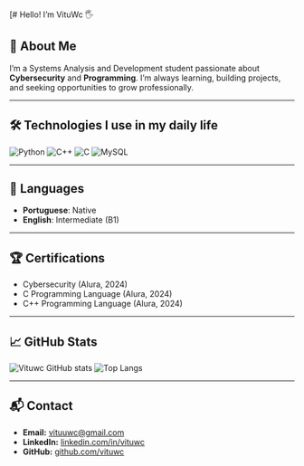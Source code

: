 [# Hello! I’m VituWc 🖐️  

## 🚀 About Me
I’m a Systems Analysis and Development student passionate about **Cybersecurity** and **Programming**. I’m always learning, building projects, and seeking opportunities to grow professionally.

---

## 🛠️ Technologies I use in my daily life
  ![Python](https://img.shields.io/badge/Python-3776AB?style=for-the-badge&logo=python&logoColor=white&color=30363d)   ![C++](https://img.shields.io/badge/C%2B%2B-00599C?style=for-the-badge&logo=c%2B%2B&logoColor=white&color=30363d)    ![C](https://img.shields.io/badge/C-00599C?style=for-the-badge&logo=c&logoColor=white&color=30363d)    ![MySQL](https://img.shields.io/badge/MySQL-4479A1?style=for-the-badge&logo=mysql&logoColor=white&color=30363d)  


 

---

## 💬 Languages
- **Portuguese**: Native  
- **English**: Intermediate (B1)  

---

## 🏆 Certifications  
- Cybersecurity (Alura, 2024)  
- C Programming Language (Alura, 2024)  
- C++ Programming Language (Alura, 2024)  

---

## 📈 GitHub Stats
![Vituwc GitHub stats](https://github-readme-stats.vercel.app/api?username=vituwc&show_icons=true&theme=transparent&date=<timestamp>)
![Top Langs](https://github-readme-stats.vercel.app/api/top-langs/?username=vituwc&layout=compact&theme=transparent&date=<timestamp>)

---

## 📬 Contact
- **Email:** [vituuwc@gmail.com](mailto:vituuwc@gmail.com)  
- **LinkedIn:** [linkedin.com/in/vituwc](https://linkedin.com/in/vituwc)  
- **GitHub:** [github.com/vituwc](https://github.com/vituwc)  

